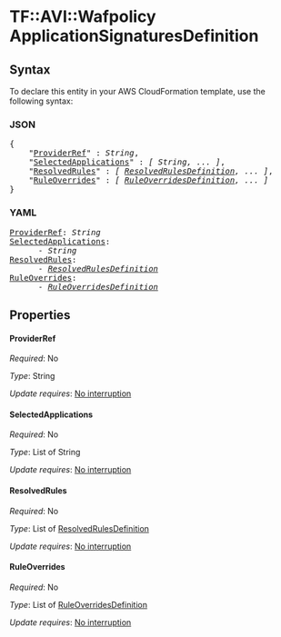 # TF::AVI::Wafpolicy ApplicationSignaturesDefinition

## Syntax

To declare this entity in your AWS CloudFormation template, use the following syntax:

### JSON

<pre>
{
    "<a href="#providerref" title="ProviderRef">ProviderRef</a>" : <i>String</i>,
    "<a href="#selectedapplications" title="SelectedApplications">SelectedApplications</a>" : <i>[ String, ... ]</i>,
    "<a href="#resolvedrules" title="ResolvedRules">ResolvedRules</a>" : <i>[ <a href="resolvedrulesdefinition.md">ResolvedRulesDefinition</a>, ... ]</i>,
    "<a href="#ruleoverrides" title="RuleOverrides">RuleOverrides</a>" : <i>[ <a href="ruleoverridesdefinition.md">RuleOverridesDefinition</a>, ... ]</i>
}
</pre>

### YAML

<pre>
<a href="#providerref" title="ProviderRef">ProviderRef</a>: <i>String</i>
<a href="#selectedapplications" title="SelectedApplications">SelectedApplications</a>: <i>
      - String</i>
<a href="#resolvedrules" title="ResolvedRules">ResolvedRules</a>: <i>
      - <a href="resolvedrulesdefinition.md">ResolvedRulesDefinition</a></i>
<a href="#ruleoverrides" title="RuleOverrides">RuleOverrides</a>: <i>
      - <a href="ruleoverridesdefinition.md">RuleOverridesDefinition</a></i>
</pre>

## Properties

#### ProviderRef

_Required_: No

_Type_: String

_Update requires_: [No interruption](https://docs.aws.amazon.com/AWSCloudFormation/latest/UserGuide/using-cfn-updating-stacks-update-behaviors.html#update-no-interrupt)

#### SelectedApplications

_Required_: No

_Type_: List of String

_Update requires_: [No interruption](https://docs.aws.amazon.com/AWSCloudFormation/latest/UserGuide/using-cfn-updating-stacks-update-behaviors.html#update-no-interrupt)

#### ResolvedRules

_Required_: No

_Type_: List of <a href="resolvedrulesdefinition.md">ResolvedRulesDefinition</a>

_Update requires_: [No interruption](https://docs.aws.amazon.com/AWSCloudFormation/latest/UserGuide/using-cfn-updating-stacks-update-behaviors.html#update-no-interrupt)

#### RuleOverrides

_Required_: No

_Type_: List of <a href="ruleoverridesdefinition.md">RuleOverridesDefinition</a>

_Update requires_: [No interruption](https://docs.aws.amazon.com/AWSCloudFormation/latest/UserGuide/using-cfn-updating-stacks-update-behaviors.html#update-no-interrupt)

